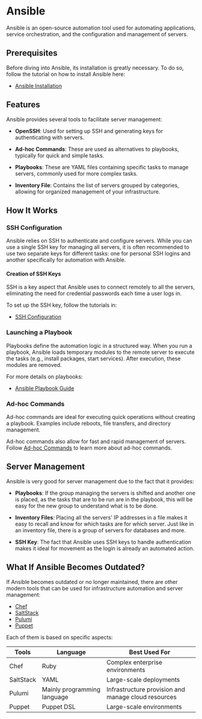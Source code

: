 # Ansible

Ansible is an open-source automation tool used for automating applications, service orchestration, and the configuration and management of servers.

## Prerequisites

Before diving into Ansible, its installation is greatly necessary. To do so, follow the tutorial on how to install Ansible here:

- [Ansible Installation](/docs/tutorials/ansible_tuto.md)

## Features

Ansible provides several tools to facilitate server management:

- **OpenSSH**: Used for setting up SSH and generating keys for authenticating with servers.

- **Ad-hoc Commands**: These are used as alternatives to playbooks, typically for quick and simple tasks.

- **Playbooks**: These are YAML files containing specific tasks to manage servers, commonly used for more complex tasks.

- **Inventory File**: Contains the list of servers grouped by categories, allowing for organized management of your infrastructure.

## How It Works

### SSH Configuration

Ansible relies on SSH to authenticate and configure servers. While you can use a single SSH key for managing all servers, it is often recommended to use two separate keys for different tasks: one for personal SSH logins and another specifically for automation with Ansible.

#### Creation of SSH Keys

SSH is a key aspect that Ansible uses to connect remotely to all the servers, eliminating the need for credential passwords each time a user logs in.

To set up the SSH key, follow the tutorials in:

- [SSH Configuration](/docs/tutorials/ansible_tuto.md)

### Launching a Playbook

Playbooks define the automation logic in a structured way. When you run a playbook, Ansible loads temporary modules to the remote server to execute the tasks (e.g., install packages, start services). After execution, these modules are removed.

For more details on playbooks:

- [Ansible Playbook Guide](/docs/tutorials/ansible_tuto.md)

### Ad-hoc Commands

Ad-hoc commands are ideal for executing quick operations without creating a playbook. Examples include reboots, file transfers, and directory management.

Ad-hoc commands also allow for fast and rapid management of servers. Follow [Ad-hoc Commands](/docs/tutorials/ansible_tuto.md) to learn more about ad-hoc commands.

## Server Management

Ansible is very good for server management due to the fact that it provides:

- **Playbooks**: If the group managing the servers is shifted and another one is placed, as the tasks that are to be run are in the playbook, this will be easy for the new group to understand what is to be done.

- **Inventory Files**: Placing all the servers' IP addresses in a file makes it easy to recall and know for which tasks are for which server. Just like in an inventory file, there is a group of servers for databases and more.

- **SSH Key**: The fact that Ansible uses SSH keys to handle authentication makes it ideal for movement as the login is already an automated action.

## What If Ansible Becomes Outdated?

If Ansible becomes outdated or no longer maintained, there are other modern tools that can be used for infrastructure automation and server management:

- [Chef](https://docs.chef.io/manage/)
- [SaltStack](https://github.com/saltstack/salt)
- [Pulumi](https://www.pulumi.com/)
- [Puppet](https://www.puppet.com/)

Each of them is based on specific aspects:

Tools     | Language               | Best Used For
----------|------------------------|----------------------------------------------
Chef      | Ruby                   | Complex enterprise environments
SaltStack | YAML                   | Large-scale deployments
Pulumi    | Mainly programming language | Infrastructure provision and manage cloud resources
Puppet    | Puppet DSL             | Large-scale environments
